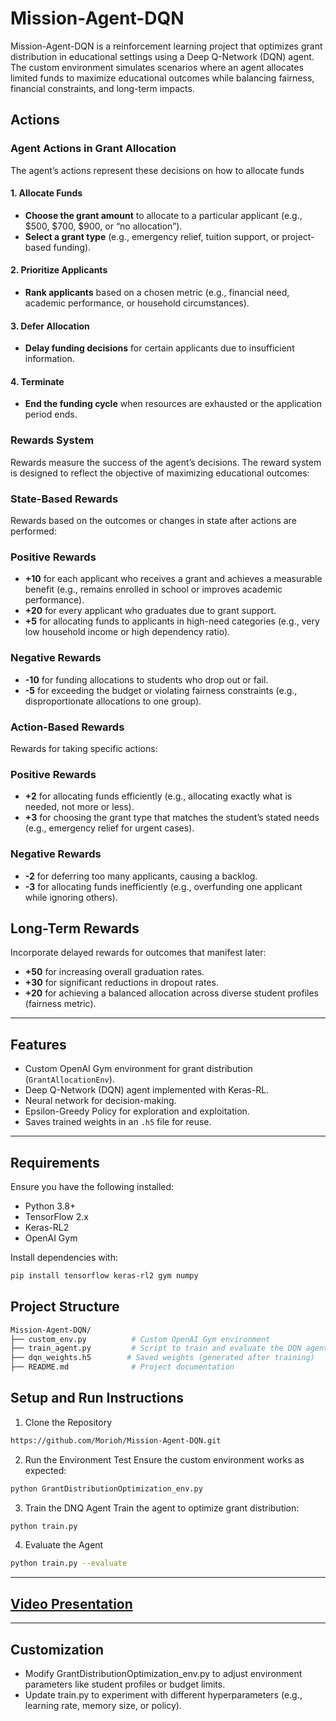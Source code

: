 # Mission-Agent-DQN

Mission-Agent-DQN is a reinforcement learning project that optimizes grant distribution in educational settings using a Deep Q-Network (DQN) agent. The custom environment simulates scenarios where an agent allocates limited funds to maximize educational outcomes while balancing fairness, financial constraints, and long-term impacts.

## Actions

### Agent Actions in Grant Allocation

The agent’s actions represent these decisions on how to allocate funds 

#### 1. Allocate Funds
- **Choose the grant amount** to allocate to a particular applicant (e.g., $500, $700, $900, or “no allocation”).
- **Select a grant type** (e.g., emergency relief, tuition support, or project-based funding).

#### 2. Prioritize Applicants
- **Rank applicants** based on a chosen metric (e.g., financial need, academic performance, or household circumstances).

#### 3. Defer Allocation
- **Delay funding decisions** for certain applicants due to insufficient information.

#### 4. Terminate
- **End the funding cycle** when resources are exhausted or the application period ends.

### Rewards System

Rewards measure the success of the agent’s decisions. The reward system is designed to reflect the objective of maximizing educational outcomes:

### State-Based Rewards
Rewards based on the outcomes or changes in state after actions are performed:

### Positive Rewards
- **+10** for each applicant who receives a grant and achieves a measurable benefit (e.g., remains enrolled in school or improves academic performance).
- **+20** for every applicant who graduates due to grant support.
- **+5** for allocating funds to applicants in high-need categories (e.g., very low household income or high dependency ratio).

### Negative Rewards
- **-10** for funding allocations to students who drop out or fail.
- **-5** for exceeding the budget or violating fairness constraints (e.g., disproportionate allocations to one group).

### Action-Based Rewards
Rewards for taking specific actions:

### Positive Rewards
- **+2** for allocating funds efficiently (e.g., allocating exactly what is needed, not more or less).
- **+3** for choosing the grant type that matches the student’s stated needs (e.g., emergency relief for urgent cases).

### Negative Rewards
- **-2** for deferring too many applicants, causing a backlog.
- **-3** for allocating funds inefficiently (e.g., overfunding one applicant while ignoring others).

## Long-Term Rewards
Incorporate delayed rewards for outcomes that manifest later:
- **+50** for increasing overall graduation rates.
- **+30** for significant reductions in dropout rates.
- **+20** for achieving a balanced allocation across diverse student profiles (fairness metric).

---

## Features
- Custom OpenAI Gym environment for grant distribution (`GrantAllocationEnv`).
- Deep Q-Network (DQN) agent implemented with Keras-RL.
- Neural network for decision-making.
- Epsilon-Greedy Policy for exploration and exploitation.
- Saves trained weights in an `.h5` file for reuse.

---

## Requirements
Ensure you have the following installed:
- Python 3.8+
- TensorFlow 2.x
- Keras-RL2
- OpenAI Gym

Install dependencies with:
```bash
pip install tensorflow keras-rl2 gym numpy
```
## Project Structure

```bash
Mission-Agent-DQN/
├── custom_env.py          # Custom OpenAI Gym environment
├── train_agent.py         # Script to train and evaluate the DQN agent
├── dqn_weights.h5        # Saved weights (generated after training)
├── README.md              # Project documentation
```

## Setup and Run Instructions

1. Clone the Repository
```bash
https://github.com/Morioh/Mission-Agent-DQN.git
```
2. Run the Environment Test
Ensure the custom environment works as expected:
```bash
python GrantDistributionOptimization_env.py
```
3. Train the DNQ Agent
Train the agent to optimize grant distribution:
```bash
python train.py
```
4. Evaluate the Agent
```bash
python train.py --evaluate
```
---

## [Video Presentation](https://youtu.be/f7_HZEDreXM)

---
## Customization

- Modify GrantDistributionOptimization_env.py to adjust environment parameters like student profiles or budget limits.
- Update train.py to experiment with different hyperparameters (e.g., learning rate, memory size, or policy).
